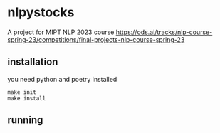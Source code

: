 # nlpystocks
A project for MIPT NLP 2023 course https://ods.ai/tracks/nlp-course-spring-23/competitions/final-projects-nlp-course-spring-23


## installation

you need python and poetry installed 

```shell
make init
make install
```

## running


